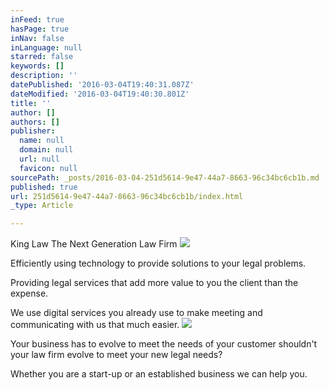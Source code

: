 ```yaml
---
inFeed: true
hasPage: true
inNav: false
inLanguage: null
starred: false
keywords: []
description: ''
datePublished: '2016-03-04T19:40:31.087Z'
dateModified: '2016-03-04T19:40:30.801Z'
title: ''
author: []
authors: []
publisher:
  name: null
  domain: null
  url: null
  favicon: null
sourcePath: _posts/2016-03-04-251d5614-9e47-44a7-8663-96c34bc6cb1b.md
published: true
url: 251d5614-9e47-44a7-8663-96c34bc6cb1b/index.html
_type: Article

---
```

King Law The Next Generation Law Firm
![](https://the-grid-user-content.s3-us-west-2.amazonaws.com/48c497f5-0fdf-4065-bbba-2bd93c1cb1ad.jpg)

Efficiently using technology to provide solutions to your legal problems. 

Providing legal services that add more value to you the client than the expense. 

We use digital services you already use to make meeting and communicating with us that much easier. ![](https://the-grid-user-content.s3-us-west-2.amazonaws.com/f25a073b-9e2f-45fe-a54e-953dbf908966.jpg)

Your business has to evolve to meet the needs of your customer shouldn't your law firm evolve to meet your new legal needs?  

Whether you are a start-up or an established business we can help you.